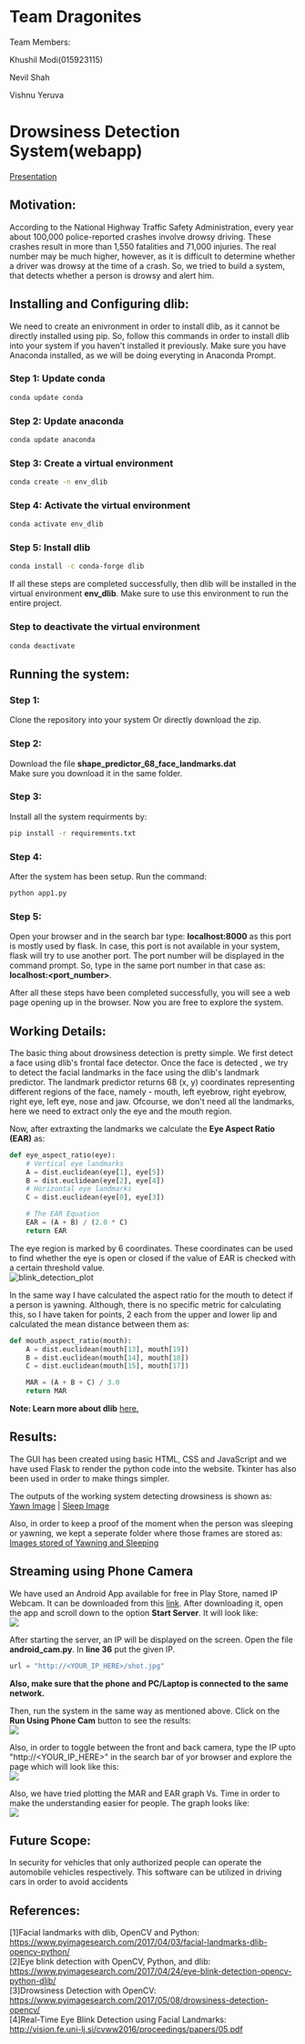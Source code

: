 #                                                                 Team Dragonites
Team Members:

Khushil Modi(015923115)

Nevil Shah

Vishnu Yeruva

# Drowsiness Detection System(webapp)
<a href="https://github.com/Khushil-Modi/CMPE-258-Final-Project/blob/main/Real-Time%20Driver%20Drowsiness%20Detection.pptx?raw=true" target="_blank">Presentation</a>

## Motivation: 
According to the National Highway Traffic Safety Administration, every year about 100,000 police-reported crashes involve drowsy driving. These crashes result in more than 1,550 fatalities and 71,000 injuries. The real number may be much higher, however, as it is difficult to determine whether a driver was drowsy at the time of a crash. So, we tried to build a system, that detects whether a person is drowsy and alert him.

## Installing and Configuring dlib:
We need to create an enivronment in order to install dlib, as it cannot be directly installed using pip. So, follow this commands in order to install dlib into your system if you haven't installed it previously. Make sure you have Anaconda installed, as we will be doing everyting in Anaconda Prompt. 
### Step 1: Update conda 
```bash
conda update conda
```
### Step 2: Update anaconda 
```bash
conda update anaconda 
```
### Step 3: Create a virtual environment
```bash 
conda create -n env_dlib 
```
### Step 4: Activate the virtual environment 
```bash 
conda activate env_dlib
```
### Step 5: Install dlib 
```bash 
conda install -c conda-forge dlib 
```
If all these steps are completed successfully, then dlib will be installed in the virtual environment <b>env_dlib</b>. Make sure to use this environment to run the entire project.

### Step to deactivate the virtual environment 
```bash 
conda deactivate 
```

## Running the system: 

### Step 1: 
Clone the repository into your system Or directly download the zip.

### Step 2: 
Download the file <b>shape_predictor_68_face_landmarks.dat</b><br> Make sure you download it in the same folder. 

### Step 3: 
Install all the system requirments by:
```bash 
pip install -r requirements.txt
```

### Step 4: 
After the system has been setup. Run the command: 
```bash 
python app1.py
```

### Step 5: 
Open your browser and in the search bar type: 
<b>localhost:8000</b> as this port is mostly used by flask. 
In case, this port is not available in your system, flask will try to use another port. The port number will be displayed in the command prompt.
So, type in the same port number in that case as: 
<b>localhost:<port_number></b>.
  
After all these steps have been completed successfully, you will see a web page opening up in the browser. Now you are free to explore the system.

## Working Details: 

The basic thing about drowsiness detection is pretty simple. We first detect a face using dlib's frontal face detector. Once the face is detected , we try to detect the facial landmarks in the face using the dlib's landmark predictor. The landmark predictor returns 68 (x, y) coordinates representing different regions of the face, namely - mouth, left eyebrow, right eyebrow, right eye, left eye, nose and jaw. Ofcourse, we don't need all the landmarks, here we need to extract only the eye and the mouth region. 

Now, after extraxting the landmarks we calculate the <b>Eye Aspect Ratio (EAR)</b> as: 

```python 
def eye_aspect_ratio(eye):
	# Vertical eye landmarks
	A = dist.euclidean(eye[1], eye[5])
	B = dist.euclidean(eye[2], eye[4])
	# Horizontal eye landmarks 
	C = dist.euclidean(eye[0], eye[3])

	# The EAR Equation 
	EAR = (A + B) / (2.0 * C)
	return EAR
```
The eye region is marked by 6 coordinates. These coordinates can be used to find whether the eye is open or closed if the value of EAR is checked with a certain threshold value.<br>
![blink_detection_plot](https://user-images.githubusercontent.com/35571958/87878670-62d41400-ca03-11ea-8b96-fc4344c61a21.jpg)

In the same way I have calculated the aspect ratio for the mouth to detect if a person is yawning. Although, there is no specific metric for calculating this, so I have taken for points, 2 each from the upper and lower lip and calculated the mean distance between them as: 
```python 
def mouth_aspect_ratio(mouth): 
	A = dist.euclidean(mouth[13], mouth[19])
	B = dist.euclidean(mouth[14], mouth[18])
	C = dist.euclidean(mouth[15], mouth[17])

	MAR = (A + B + C) / 3.0
	return MAR
```
<b>Note: Learn more about dlib</b> <a href = "http://dlib.net/">here.</a>

## Results: 
The GUI has been created using basic HTML, CSS and JavaScript and we have used Flask to render the python code into the website. Tkinter has also been used in order to make things simpler. <br>
	
The outputs of the working system detecting drowsiness is shown as: <br>
<a href="https://github.com/Khushil-Modi/SJSU/blob/main/CMPE%20258/Final%20Project/dataset/frame_yawn1.jpg" target="_blank">Yawn Image</a> | <a href="https://github.com/Khushil-Modi/SJSU/blob/main/CMPE%20258/Final%20Project/dataset/frame_sleep1.jpg" target="_blank">Sleep Image</a>

Also, in order to keep a proof of the moment when the person was sleeping or yawning, we kept a seperate folder where those frames are stored as: <br>
<a href="https://github.com/Khushil-Modi/SJSU/blob/main/CMPE%20258/Final%20Project/dataset/2022-05-19.png" target="_blank">Images stored of Yawning and Sleeping</a>

## Streaming using Phone Camera 
We have used an Android App available for free in Play Store, named IP Webcam. It can be downloaded from this <a href = "https://play.google.com/store/apps/details?id=com.pas.webcam&hl=en_IN">link</a>. After downloading it, open the app and scroll down to the option <b>Start Server</b>. It will look like: <br>
<img src = "https://user-images.githubusercontent.com/35571958/88623867-83673280-d0c3-11ea-9efd-63559024c0bd.jpg">

After starting the server, an IP will be displayed on the screen. Open the file <b>android_cam.py</b>. In <b>line 36</b> put the given IP. 
```python
url = "http://<YOUR_IP_HERE>/shot.jpg"
```
<b>Also, make sure that the phone and PC/Laptop is connected to the same network.</b>

Then, run the system in the same way as mentioned above. Click on the <b>Run Using Phone Cam</b> button to see the results:<br> 
<img src = "https://user-images.githubusercontent.com/35571958/88624933-7b0ff700-d0c5-11ea-87da-3f6bf1516cc3.png">

Also, in order to toggle between the front and back camera, type the IP upto "http://<YOUR_IP_HERE>" in the search bar of yor browser and explore the page which will look like this: <br>
<img src = "https://user-images.githubusercontent.com/35571958/88626505-5f5a2000-d0c8-11ea-88f0-e1d4481eb9d9.png">

Also, we have tried plotting the MAR and EAR graph Vs. Time in order to make the understanding easier for people. The graph looks like: <br> 
<img src = "https://user-images.githubusercontent.com/35571958/88627012-42721c80-d0c9-11ea-860a-51b7a1f2961b.png">


## Future Scope:  
In security for vehicles that only authorized people can operate the automobile vehicles respectively.
This software can be utilized in driving cars in order to avoid accidents

## References: 
[1]Facial landmarks with dlib, OpenCV and Python: https://www.pyimagesearch.com/2017/04/03/facial-landmarks-dlib-opencv-python/ <br>
[2]Eye blink detection with OpenCV, Python, and dlib: https://www.pyimagesearch.com/2017/04/24/eye-blink-detection-opencv-python-dlib/ <br>
[3]Drowsiness Detection with OpenCV: https://www.pyimagesearch.com/2017/05/08/drowsiness-detection-opencv/ <br>
[4]Real-Time Eye Blink Detection using Facial Landmarks: http://vision.fe.uni-lj.si/cvww2016/proceedings/papers/05.pdf 
